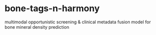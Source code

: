 # bone-tags-n-harmony
multimodal opportunistic screening &amp; clinical metadata fusion model for bone mineral density prediction
